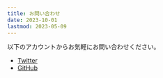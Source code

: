 ```yaml
---
title: お問い合わせ
date: 2023-10-01
lastmod: 2023-05-09
---
```


以下のアカウントからお気軽にお問い合わせください。

- [Twitter](https://twitter.com/route360dev/)
- [GitHub](https://github.com/mayumih387/)
